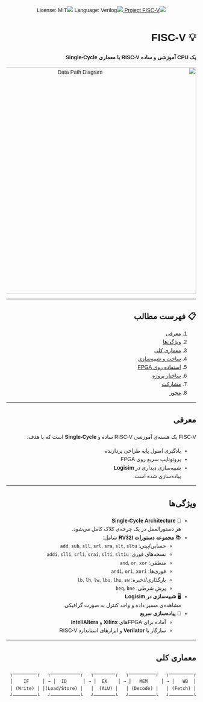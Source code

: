 <link href="https://cdn.jsdelivr.net/npm/vazir-font@latest/dist/font-face.css" rel="stylesheet">

<div style="font-family: 'Vazir', sans-serif; direction: rtl; text-align: right; line-height: 1.6;">

<!-- ========================= BADGES ========================= -->
<p align="center">
  <a href="https://github.com/yourusername/fisc-v">
    <img src="https://img.shields.io/badge/پروژه-FISC--V-blue?style=for-the-badge" alt="Project FISC-V" />
  </a>
  <img src="https://img.shields.io/badge/زبان-Verilog-orange?style=for-the-badge" alt="Language: Verilog" />
  <img src="https://img.shields.io/badge/مجوز-MIT-blue?style=for-the-badge" alt="License: MIT" />
</p>

# 💡 FISC‑V  
**یک CPU آموزشی و ساده RISC‑V با معماری Single‑Cycle**

<p align="center">
  <img src="https://github.com/Astin84/FISC-V/blob/main/PICs/DataPath.png?raw=true" alt="Data Path Diagram" width="600"/>
</p>

---

## 📋 فهرست مطالب
1. [معرفی](#معرفی)  
2. [ویژگی‌ها](#ویژگی‌ها)  
3. [معماری کلی](#معماری-کلی)  
4. [ساخت و شبیه‌سازی](#ساخت-و-شبیه‌سازی)  
5. [استفاده روی FPGA](#استفاده-روی-fpga)  
6. [ساختار پروژه](#ساختار-پروژه)  
7. [مشارکت](#مشارکت)  
8. [مجوز](#مجوز)  

---

## معرفی
FISC‑V یک هسته‌ی آموزشی RISC‑V ساده و **Single‑Cycle** است که با هدف:  
- یادگیری اصول پایه طراحی پردازنده  
- پروتوتایپ سریع روی FPGA  
- شبیه‌سازی دیداری در **Logisim**  
پیاده‌سازی شده است.

---

## ویژگی‌ها
- 🌟 **Single‑Cycle Architecture**  
  هر دستورالعمل در یک چرخه‌ی کلاک کامل می‌شود.
- 📚 **مجموعه دستورات RV32I** شامل:  
  - حسابی/بیتی: `add`, `sub`, `sll`, `srl`, `sra`, `slt`, `sltu`  
  - نسخه‌های فوری: `addi`, `slli`, `srli`, `srai`, `slti`, `sltiu`  
  - منطقی: `and`, `or`, `xor`  
  - فوری‌ها: `andi`, `ori`, `xori`  
  - بارگذاری/ذخیره: `lb`, `lh`, `lw`, `lbu`, `lhu`, `sw`  
  - پرش شرطی: `beq`, `bne`  
- 🖥️ **شبیه‌سازی در Logisim**  
  مشاهده‌ی مسیر داده و واحد کنترل به صورت گرافیکی  
- 🔧 **پیاده‌سازی سریع**  
  - آماده برای FPGAهای **Xilinx** و **Intel/Altera**  
  - سازگار با **Verilator** و ابزارهای استاندارد RISC‑V  

---

## معماری کلی

```text
┌─────────┐   ┌──────────┐   ┌────────┐   ┌───────────┐   ┌─────────┐
│  IF     │ → │  ID      │ → │  EX    │ → │   MEM     │ → │   WB    │
│ (Fetch) │   │ (Decode) │   │ (ALU)  │   │ (Load/Store)│ │ (Write) │
└─────────┘   └──────────┘   └────────┘   └───────────┘   └─────────┘
